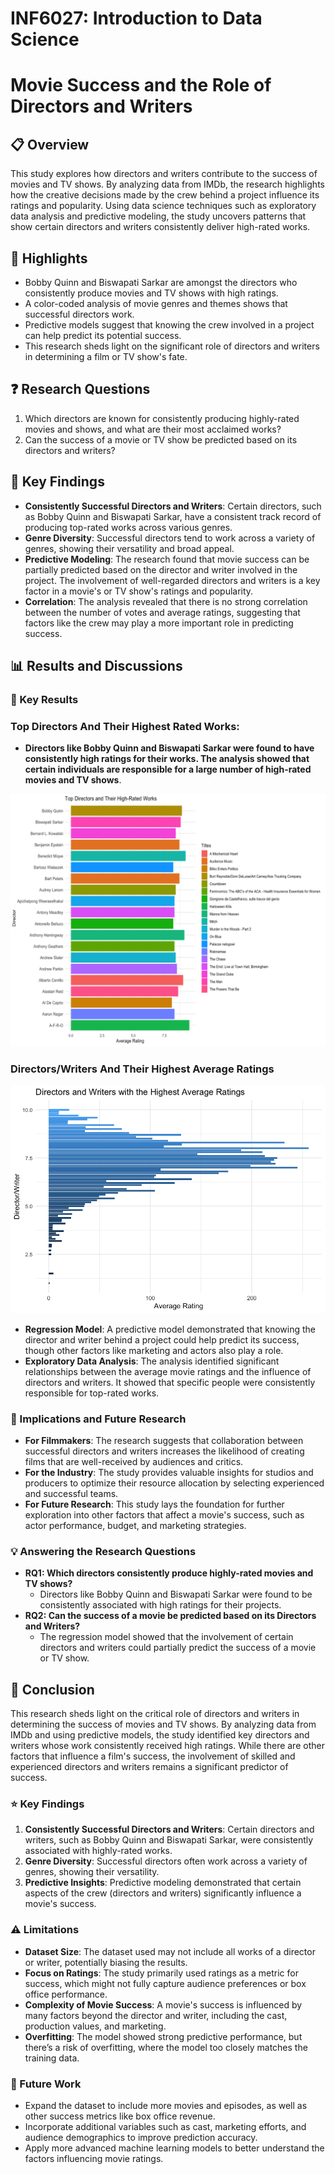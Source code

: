# INF6027: Introduction to Data Science

# Movie Success and the Role of Directors and Writers

## 📋 Overview
This study explores how directors and writers contribute to the success of movies and TV shows. By analyzing data from IMDb, the research highlights how the creative decisions made by the crew behind a project influence its ratings and popularity. Using data science techniques such as exploratory data analysis and predictive modeling, the study uncovers patterns that show certain directors and writers consistently deliver high-rated works.

## 🌟 Highlights
- Bobby Quinn and Biswapati Sarkar are amongst the directors who consistently produce movies and TV shows with high ratings.
- A color-coded analysis of movie genres and themes shows that successful directors work.
- Predictive models suggest that knowing the crew involved in a project can help predict its potential success.
- This research sheds light on the significant role of directors and writers in determining a film or TV show's fate.

## ❓ Research Questions
1. Which directors are known for consistently producing highly-rated movies and shows, and what are their most acclaimed works?
2. Can the success of a movie or TV show be predicted based on its directors and writers?

## 🔎 Key Findings
- **Consistently Successful Directors and Writers**: Certain directors, such as Bobby Quinn and Biswapati Sarkar, have a consistent track record of producing top-rated works across various genres.
- **Genre Diversity**: Successful directors tend to work across a variety of genres, showing their versatility and broad appeal.
- **Predictive Modeling**: The research found that movie success can be partially predicted based on the director and writer involved in the project. The involvement of well-regarded directors and writers is a key factor in a movie's or TV show's ratings and popularity.
- **Correlation**: The analysis revealed that there is no strong correlation between the number of votes and average ratings, suggesting that factors like the crew may play a more important role in predicting success.

## 📊 Results and Discussions

### 🎯 Key Results
### Top Directors And Their Highest Rated Works: 
- **Directors like Bobby Quinn and Biswapati Sarkar were found to have consistently high ratings for their works. The analysis showed that certain individuals are responsible for a large number of high-rated movies and TV shows**.


![Top Directors and Their Highest-Rated Works](outputs/IDS_Q1.png "Figure 1: Top Directors and Their Works")

### Directors/Writers And Their Highest Average Ratings


![Directors/Writers And Their Highest Average Ratings](outputs/IDS_Q2.png "Figure 1: Directors/Writers and Average Ratings")

- **Regression Model**: A predictive model demonstrated that knowing the director and writer behind a project could help predict its success, though other factors like marketing and actors also play a role.
- **Exploratory Data Analysis**: The analysis identified significant relationships between the average movie ratings and the influence of directors and writers. It showed that specific people were consistently responsible for top-rated works.

### 📝 Implications and Future Research
- **For Filmmakers**: The research suggests that collaboration between successful directors and writers increases the likelihood of creating films that are well-received by audiences and critics.
- **For the Industry**: The study provides valuable insights for studios and producers to optimize their resource allocation by selecting experienced and successful teams.
- **For Future Research**: This study lays the foundation for further exploration into other factors that affect a movie's success, such as actor performance, budget, and marketing strategies.

### 💡 Answering the Research Questions
- **RQ1: Which directors consistently produce highly-rated movies and TV shows?**
  - Directors like Bobby Quinn and Biswapati Sarkar were found to be consistently associated with high ratings for their projects.
- **RQ2: Can the success of a movie be predicted based on its Directors and Writers?**
  - The regression model showed that the involvement of certain directors and writers could partially predict the success of a movie or TV show.

## 📑 Conclusion

This research sheds light on the critical role of directors and writers in determining the success of movies and TV shows. By analyzing data from IMDb and using predictive models, the study identified key directors and writers whose work consistently received high ratings. While there are other factors that influence a film's success, the involvement of skilled and experienced directors and writers remains a significant predictor of success.

### ⭐️ Key Findings
1. **Consistently Successful Directors and Writers**: Certain directors and writers, such as Bobby Quinn and Biswapati Sarkar, were consistently associated with highly-rated works.
2. **Genre Diversity**: Successful directors often work across a variety of genres, showing their versatility.
3. **Predictive Insights**: Predictive modeling demonstrated that certain aspects of the crew (directors and writers) significantly influence a movie's success.

### ⚠️ Limitations
- **Dataset Size**: The dataset used may not include all works of a director or writer, potentially biasing the results.
- **Focus on Ratings**: The study primarily used ratings as a metric for success, which might not fully capture audience preferences or box office performance.
- **Complexity of Movie Success**: A movie's success is influenced by many factors beyond the director and writer, including the cast, production values, and marketing.
- **Overfitting**: The model showed strong predictive performance, but there’s a risk of overfitting, where the model too closely matches the training data.
  
### 🚀 Future Work
- Expand the dataset to include more movies and episodes, as well as other success metrics like box office revenue.
- Incorporate additional variables such as cast, marketing efforts, and audience demographics to improve prediction accuracy.
- Apply more advanced machine learning models to better understand the factors influencing movie ratings.
